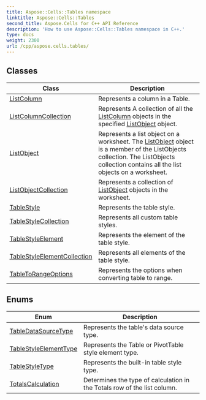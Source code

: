 ```yaml
---
title: Aspose::Cells::Tables namespace
linktitle: Aspose::Cells::Tables
second_title: Aspose.Cells for C++ API Reference
description: 'How to use Aspose::Cells::Tables namespace in C++.'
type: docs
weight: 2300
url: /cpp/aspose.cells.tables/
---
```




## Classes

| Class | Description |
| --- | --- |
| [ListColumn](./listcolumn/) | Represents a column in a Table. |
| [ListColumnCollection](./listcolumncollection/) | Represents A collection of all the [ListColumn](./listcolumn/) objects in the specified [ListObject](./listobject/) object. |
| [ListObject](./listobject/) | Represents a list object on a worksheet. The [ListObject](./listobject/) object is a member of the ListObjects collection. The ListObjects collection contains all the list objects on a worksheet. |
| [ListObjectCollection](./listobjectcollection/) | Represents a collection of [ListObject](./listobject/) objects in the worksheet. |
| [TableStyle](./tablestyle/) | Represents the table style. |
| [TableStyleCollection](./tablestylecollection/) | Represents all custom table styles. |
| [TableStyleElement](./tablestyleelement/) | Represents the element of the table style. |
| [TableStyleElementCollection](./tablestyleelementcollection/) | Represents all elements of the table style. |
| [TableToRangeOptions](./tabletorangeoptions/) | Represents the options when converting table to range. |
## Enums

| Enum | Description |
| --- | --- |
| [TableDataSourceType](./tabledatasourcetype/) | Represents the table's data source type. |
| [TableStyleElementType](./tablestyleelementtype/) | Represents the Table or PivotTable style element type. |
| [TableStyleType](./tablestyletype/) | Represents the built-in table style type. |
| [TotalsCalculation](./totalscalculation/) | Determines the type of calculation in the Totals row of the list column. |
